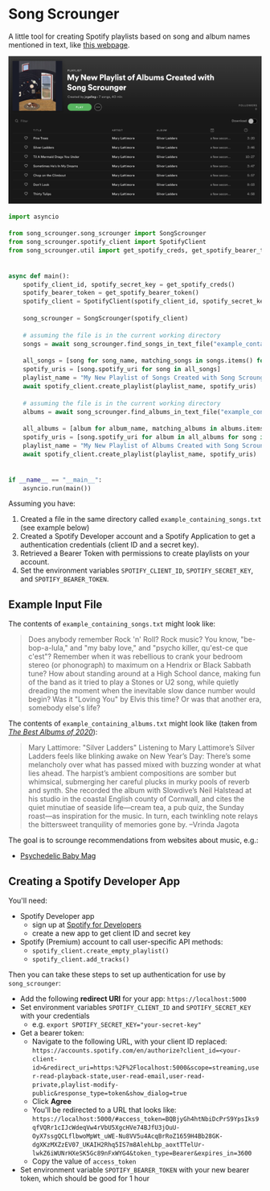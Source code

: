 # Song Scrounger
A little tool for creating Spotify playlists based on song and album names mentioned in text, like [this webpage](http://www.dntownsend.com/Site/Rock/4unrest.htm).

![Spotify Playlist](https://github.com/okjuan/song-scrounger/raw/master/imgs/spotify_album_playlist_screenshot.png)

```python
import asyncio

from song_scrounger.song_scrounger import SongScrounger
from song_scrounger.spotify_client import SpotifyClient
from song_scrounger.util import get_spotify_creds, get_spotify_bearer_token


async def main():
    spotify_client_id, spotify_secret_key = get_spotify_creds()
    spotify_bearer_token = get_spotify_bearer_token()
    spotify_client = SpotifyClient(spotify_client_id, spotify_secret_key, spotify_bearer_token)

    song_scrounger = SongScrounger(spotify_client)

    # assuming the file is in the current working directory
    songs = await song_scrounger.find_songs_in_text_file("example_containing_songs.txt")

    all_songs = [song for song_name, matching_songs in songs.items() for song in matching_songs]
    spotify_uris = [song.spotify_uri for song in all_songs]
    playlist_name = "My New Playlist of Songs Created with Song Scrounger"
    await spotify_client.create_playlist(playlist_name, spotify_uris)

    # assuming the file is in the current working directory
    albums = await song_scrounger.find_albums_in_text_file("example_containing_albums.txt")

    all_albums = [album for album_name, matching_albums in albums.items() for album in matching_albums]
    spotify_uris = [song.spotify_uri for album in all_albums for song in album.songs]
    playlist_name = "My New Playlist of Albums Created with Song Scrounger"
    await spotify_client.create_playlist(playlist_name, spotify_uris)


if __name__ == "__main__":
    asyncio.run(main())
```

Assuming you have:
1. Created a file in the same directory called `example_containing_songs.txt` (see example below)
2. Created a Spotify Developer account and a Spotify Application to get a authentication credentials (client ID and a secret key).
3. Retrieved a Bearer Token with permissions to create playlists on your account.
4. Set the environment variables `SPOTIFY_CLIENT_ID`, `SPOTIFY_SECRET_KEY`, and `SPOTIFY_BEARER_TOKEN`.

## Example Input File
The contents of `example_containing_songs.txt` might look like:
> Does anybody remember Rock 'n' Roll? Rock music? You know, "be-bop-a-lula," and "my baby love," and "psycho killer, qu'est-ce que c'est"? Remember when it was rebellious to crank your bedroom stereo (or phonograph) to maximum on a Hendrix or Black Sabbath tune? How about standing around at a High School dance, making fun of the band as it tried to play a Stones or U2 song, while quietly dreading the moment when the inevitable slow dance number would begin? Was it "Loving You" by Elvis this time? Or was that another era, somebody else's life?

The contents of `example_containing_albums.txt` might look like (taken from [*The Best Albums of 2020*](https://pitchfork.com/features/lists-and-guides/best-albums-2020/)):
> Mary Lattimore: "Silver Ladders"
> Listening to Mary Lattimore’s Silver Ladders feels like blinking awake on New Year’s Day: There’s some melancholy over what has passed mixed with buzzing wonder at what lies ahead. The harpist’s ambient compositions are somber but whimsical, submerging her careful plucks in murky pools of reverb and synth. She recorded the album with Slowdive’s Neil Halstead at his studio in the coastal English county of Cornwall, and cites the quiet minutiae of seaside life—cream tea, a pub quiz, the Sunday roast—as inspiration for the music. In turn, each twinkling note relays the bittersweet tranquility of memories gone by. –Vrinda Jagota

The goal is to scrounge recommendations from websites about music, e.g.:
- [Psychedelic Baby Mag](https://www.psychedelicbabymag.com/tag/articles)

## Creating a Spotify Developer App
You'll need:
* Spotify Developer app
  * sign up at [Spotify for Developers](https://developer.spotify.com/)
  * create a new app to get client ID and secret key
* Spotify (Premium) account to call user-specific API methods:
    * `spotify_client.create_empty_playlist()`
    * `spotify_client.add_tracks()`

Then you can take these steps to set up authentication for use by `song_scrounger`:
* Add the following **redirect URI** for your app: `https://localhost:5000`
* Set environment variables `SPOTIFY_CLIENT_ID` and `SPOTIFY_SECRET_KEY` with your credentials
  * e.g. `export SPOTIFY_SECRET_KEY="your-secret-key"`
* Get a bearer token:
  * Navigate to the following URL, with your client ID replaced: `https://accounts.spotify.com/en/authorize?client_id=<your-client-id>&redirect_uri=https:%2F%2Flocalhost:5000&scope=streaming,user-read-playback-state,user-read-email,user-read-private,playlist-modify-public&response_type=token&show_dialog=true`
  * Click **Agree**
  * You'll be redirected to a URL that looks like: `https://localhost:5000/#access_token=BQBjyGh4htNbiDcPrS9YpsIks9qfVQRr1cIJcWdeqVw4rVbU5XgcHVe74BJfU3jOuU-OyX7ssgQCLflbwoMpWt_uWE-Nu8VV5u4AcqBrRoZ1659H4Bb28GK-dgXKzMXZzEV07_UKAIH2Rhq5IS7m8AlehLbp_aoxtTTelUr-lwkZ6iWUNrHXeSK5Gc89nFxWYG4&token_type=Bearer&expires_in=3600`
  * Copy the value of `access_token`
 * Set environment variable `SPOTIFY_BEARER_TOKEN` with your new bearer token, which should be good for 1 hour